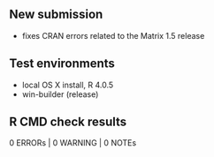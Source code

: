 ##  New submission

* fixes CRAN errors related to the Matrix 1.5 release

## Test environments

* local OS X install, R 4.0.5
* win-builder (release)

## R CMD check results

0 ERRORs | 0 WARNING | 0 NOTEs
